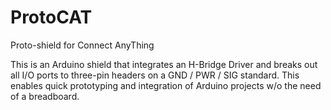 ProtoCAT
========

Proto-shield for Connect AnyThing

This is an Arduino shield that integrates an H-Bridge Driver and breaks out 
all I/O ports to three-pin headers on a GND / PWR / SIG standard. This enables quick
prototyping and integration of Arduino projects w/o the need of a breadboard.


